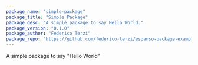 ```yaml
---
package_name: "simple-package"
package_title: "Simple Package"
package_desc: "A simple package to say Hello World."
package_version: "0.1.0"
package_author: "Federico Terzi"
package_repo: "https://github.com/federico-terzi/espanso-package-example"
---
```

A simple package to say "Hello World"
